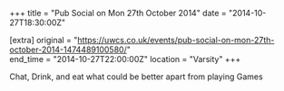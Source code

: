 +++
title = "Pub Social on Mon 27th October 2014"
date = "2014-10-27T18:30:00Z"

[extra]
original = "https://uwcs.co.uk/events/pub-social-on-mon-27th-october-2014-1474489100580/"    
end_time = "2014-10-27T22:00:00Z"
location = "Varsity"
+++

Chat, Drink, and eat what could be better apart from playing Games

